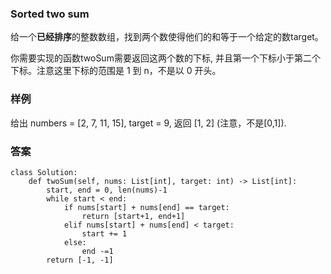 ### Sorted two sum

给一个**已经排序**的整数数组，找到两个数使得他们的和等于一个给定的数target。

你需要实现的函数twoSum需要返回这两个数的下标, 并且第一个下标小于第二个下标。注意这里下标的范围是 1 到 n，不是以 0 开头。

### 样例
给出 numbers = [2, 7, 11, 15], target = 9, 返回 [1, 2] (注意，不是[0,1]).

### 答案
```python3
class Solution:
    def twoSum(self, nums: List[int], target: int) -> List[int]:
        start, end = 0, len(nums)-1
        while start < end:
            if nums[start] + nums[end] == target:
                return [start+1, end+1]
            elif nums[start] + nums[end] < target:
                start += 1
            else:
                end -=1
        return [-1, -1]
```
